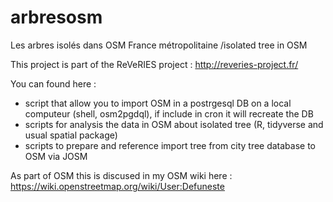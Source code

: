 # arbresosm
Les arbres isolés dans OSM France métropolitaine /isolated tree in OSM 


This project is part of the ReVeRIES project : http://reveries-project.fr/

You can found here : 
- script that allow you to import OSM in a postrgesql DB on a local computeur (shell, osm2pgdql), if include in cron it will recreate the DB
- scripts for analysis the data in OSM about isolated tree (R, tidyverse and usual spatial package)
- scripts to prepare and reference import tree from city tree database to OSM via JOSM 

As part of OSM this is discused in my OSM wiki here : https://wiki.openstreetmap.org/wiki/User:Defuneste 
